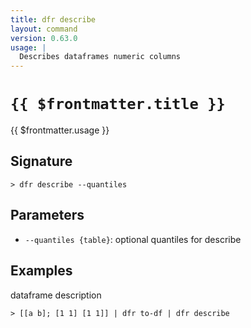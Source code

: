 ```yaml
---
title: dfr describe
layout: command
version: 0.63.0
usage: |
  Describes dataframes numeric columns
---
```


# `{{ $frontmatter.title }}`

<div style='white-space: pre-wrap;'>{{ $frontmatter.usage }}</div>

## Signature

```> dfr describe --quantiles```

## Parameters

 -  `--quantiles {table}`: optional quantiles for describe

## Examples

dataframe description
```shell
> [[a b]; [1 1] [1 1]] | dfr to-df | dfr describe
```
